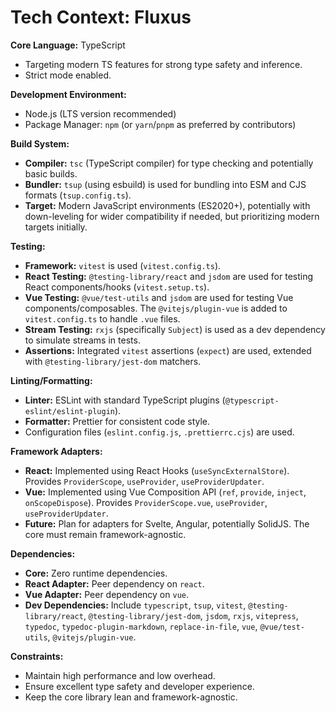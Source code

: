 # Tech Context: Fluxus

**Core Language:** TypeScript

- Targeting modern TS features for strong type safety and inference.
- Strict mode enabled.

**Development Environment:**

- Node.js (LTS version recommended)
- Package Manager: `npm` (or `yarn`/`pnpm` as preferred by contributors)

**Build System:**

- **Compiler:** `tsc` (TypeScript compiler) for type checking and potentially
  basic builds.
- **Bundler:** `tsup` (using esbuild) is used for bundling into ESM and CJS
  formats (`tsup.config.ts`).
- **Target:** Modern JavaScript environments (ES2020+), potentially with
  down-leveling for wider compatibility if needed, but prioritizing modern
  targets initially.

**Testing:**

- **Framework:** `vitest` is used (`vitest.config.ts`).
- **React Testing:** `@testing-library/react` and `jsdom` are used for testing
  React components/hooks (`vitest.setup.ts`).
- **Vue Testing:** `@vue/test-utils` and `jsdom` are used for testing Vue
  components/composables. The `@vitejs/plugin-vue` is added to
  `vitest.config.ts` to handle `.vue` files.
- **Stream Testing:** `rxjs` (specifically `Subject`) is used as a dev
  dependency to simulate streams in tests.
- **Assertions:** Integrated `vitest` assertions (`expect`) are used, extended
  with `@testing-library/jest-dom` matchers.

**Linting/Formatting:**

- **Linter:** ESLint with standard TypeScript plugins
  (`@typescript-eslint/eslint-plugin`).
- **Formatter:** Prettier for consistent code style.
- Configuration files (`eslint.config.js`, `.prettierrc.cjs`) are used.

**Framework Adapters:**

- **React:** Implemented using React Hooks (`useSyncExternalStore`). Provides
  `ProviderScope`, `useProvider`, `useProviderUpdater`.
- **Vue:** Implemented using Vue Composition API (`ref`, `provide`, `inject`,
  `onScopeDispose`). Provides `ProviderScope.vue`, `useProvider`,
  `useProviderUpdater`.
- **Future:** Plan for adapters for Svelte, Angular, potentially SolidJS. The
  core must remain framework-agnostic.

**Dependencies:**

- **Core:** Zero runtime dependencies.
- **React Adapter:** Peer dependency on `react`.
- **Vue Adapter:** Peer dependency on `vue`.
- **Dev Dependencies:** Include `typescript`, `tsup`, `vitest`,
  `@testing-library/react`, `@testing-library/jest-dom`, `jsdom`, `rxjs`,
  `vitepress`, `typedoc`, `typedoc-plugin-markdown`, `replace-in-file`, `vue`,
  `@vue/test-utils`, `@vitejs/plugin-vue`.

**Constraints:**

- Maintain high performance and low overhead.
- Ensure excellent type safety and developer experience.
- Keep the core library lean and framework-agnostic.
